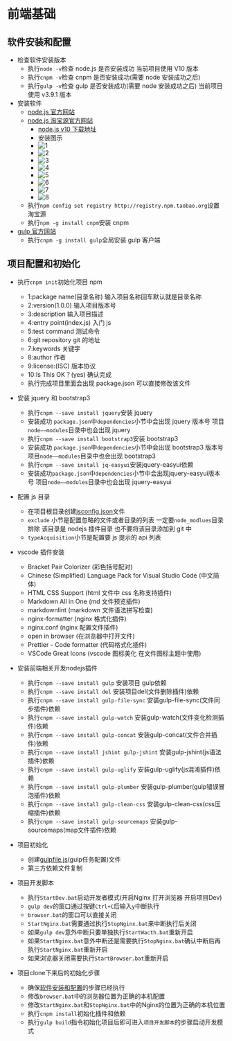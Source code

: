 # 前端基础

## 软件安装和配置

- 检查软件安装版本
  - 执行`node -v`检查 node.js 是否安装成功 当前项目使用 V10 版本
  - 执行`cnpm -v`检查 cnpm 是否安装成功(需要 node 安装成功之后)
  - 执行`gulp -v`检查 gulp 是否安装成功(需要 node 安装成功之后) 当前项目使用 v3.9.1 版本
- 安装软件
  - [node.js 官方网站](http://node.org/)
  - [node.js 淘宝源官方网站](http://npm.taobao.org/)
    - [node.js v10 下载地址](http://nodejs.org/dist/v10.13.0/node-v10.13.0-x64.msi)
    - 安装图示
    - ![1](doc-images/nodejs001.jpg)
    - ![2](doc-images/nodejs002.jpg)
    - ![3](doc-images/nodejs003.jpg)
    - ![4](doc-images/nodejs004.jpg)
    - ![5](doc-images/nodejs005.jpg)
    - ![6](doc-images/nodejs006.jpg)
    - ![7](doc-images/nodejs007.jpg)
    - ![8](doc-images/nodejs008.jpg)
  - 执行`npm config set registry http://registry.npm.taobao.org`设置淘宝源
  - 执行`npm -g install cnpm`安装 cnpm
- [gulp 官方网站](http://gulpjs.com)
  - 执行`cnpm -g install gulp`全局安装 gulp 客户端

## 项目配置和初始化

- 执行`cnpm init`初始化项目 npm
  - 1:package name(目录名称) 输入项目名称回车默认就是目录名称
  - 2:version(1.0.0) 输入项目版本号
  - 3:description 输入项目描述
  - 4:entry point(index.js) 入门 js
  - 5:test command 测试命令
  - 6:git repository git 的地址
  - 7:keywords 关键字
  - 8:author 作者
  - 9:license:(ISC) 版本协议
  - 10:Is This OK？(yes) 确认完成
  - 执行完成项目里面会出现 package.json 可以直接修改该文件
- 安装 jquery 和 bootstrap3
  - 执行`cnpm --save install jquery`安装 jquery
  - 安装成功 `package.json`中`dependencies`小节中会出现 jquery 版本号 项目`node——modules`目录中也会出现 jquery
  - 执行`cnpm --save install bootstrap3`安装 bootstrap3
  - 安装成功 `package.json`中`dependencies`小节中会出现 bootstrap3 版本号 项目`node——modules`目录中也会出现 bootstrap3
  - 执行`cnpm --save install jq-easyui`安装jquery-easyui依赖
  - 安装成功`package.json`中`dependencies`小节中会出现jquery-easyui版本号 项目`node——modules`目录中也会出现 jquery-easyui
- 配置 js 目录

  - 在项目根目录创建[jsconfig.json](jsconfig.json)文件
  - `exclude` 小节是配置忽略的文件或者目录的列表 一定要`node_modlues`目录排除 该目录是 nodejs 插件目录 也不要将该目录添加到 git 中
  - `typeAcquisition`小节是配置要 js 提示的 api 列表

- vscode 插件安装
  - Bracket Pair Colorizer (彩色括号配对)
  - Chinese (Simplified) Language Pack for Visual Studio Code (中文简体)
  - HTML CSS Support (html 文件中 css 名称支持插件)
  - Markdown All in One (md 文件预览插件)
  - markdownlint (markdown 文件语法拼写检查)
  - nginx-formatter (nginx 格式化插件)
  - nginx.conf (nginx 配置文件插件)
  - open in browser (在浏览器中打开文件)
  - Prettier - Code formatter (代码格式化插件)
  - VSCode Great Icons (vscode 图标美化 在文件图标主题中使用)
- 安装前端相关开发nodejs插件
  - 执行`cnpm --save install gulp` 安装项目 gulp依赖
  - 执行`cnpm --save install del` 安装项目del(文件删除插件)依赖
  - 执行`cnpm --save install gulp-file-sync` 安装gulp-file-sync(文件同步插件)依赖
  - 执行`cnpm --save install gulp-watch` 安装gulp-watch(文件变化检测插件)依赖
  - 执行`cnpm --save install gulp-concat` 安装gulp-concat(文件合并插件)依赖
  - 执行`cnpm --save install jshint gulp-jshint` 安装gulp-jshint(js语法插件)依赖
  - 执行`cnpm --save install gulp-uglify` 安装gulp-uglify(js混淆插件)依赖
  - 执行`cnpm --save install gulp-plumber` 安装gulp-plumber(gulp错误冒泡插件)依赖
  - 执行`cnpm --save install gulp-clean-css` 安装gulp-clean-css(css压缩插件)依赖
  - 执行`cnpm --save install gulp-sourcemaps` 安装gulp-sourcemaps(map文件插件)依赖
- 项目初始化
  - 创建[gulpfile.js](gulpfile.js)(gulp任务配置)文件
  - 第三方依赖文件复制
- 项目开发脚本
  - 执行`StartDev.bat`启动开发者模式(开启Nginx 打开浏览器 开启项目Dev)
  - `gulp dev`的窗口通过按键`Ctrl+C`后输入`y`中断执行
  - `browser.bat`的窗口可以直接关闭
  - `StartNginx.bat`需要通过执行`StopNginx.bat`来中断执行后关闭
  - 如果`gulp dev`意外中断只要单独执行`StartWacth.bat`重新开启
  - 如果`StartNginx.bat`意外中断还是需要执行`StopNginx.bat`确认中断后再执行`StartNginx.bat`重新开启
  - 如果浏览器关闭需要执行`StartBrowser.bat`重新开启
- 项目clone下来后的初始化步骤
  - 确保[软件安装和配置](#软件安装和配置)的步骤已经执行
  - 修改`browser.bat`中的浏览器位置为正确的本机配置
  - 修改`StartNginx.bat`和`StopNginx.bat`中的Nginx的位置为正确的本机位置
  - 执行`cnpm install`初始化插件和依赖
  - 执行`gulp build`指令初始化项目后即可进入`项目开发脚本`的步骤启动开发模式